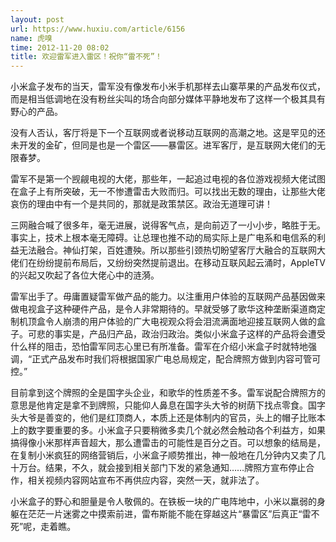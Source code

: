 ```yaml
---
layout: post
url: https://www.huxiu.com/article/6156
name: 虎嗅
time: 2012-11-20 08:02
title: 欢迎雷军进入雷区！祝你“雷不死”！
---
```

小米盒子发布的当天，雷军没有像发布小米手机那样去山寨苹果的产品发布仪式，而是相当低调地在没有粉丝尖叫的场合向部分媒体平静地发布了这样一个极其具有野心的产品。

没有人否认，客厅将是下一个互联网或者说移动互联网的高潮之地。这是罕见的还未开发的金矿，但同是也是一个雷区——暴雷区。进军客厅，是互联网大佬们的无限春梦。

雷军不是第一个觊觎电视的大佬，那些年，一起追过电视的各位游戏视频大佬试图在盒子上有所突破，无一不惨遭雷击大败而归。可以找出无数的理由，让那些大佬哀伤的理由中有一个是共同的，那就是政策禁区。政治无道理可讲！

三网融合喊了很多年，毫无进展，说得客气点，是向前迈了一小小步，略胜于无。事实上，技术上根本毫无障碍。让总理也推不动的局实际上是广电系和电信系的利益无法融合。神仙打架，百姓遭殃。所以那些引颈热切盼望客厅大融合的互联网大佬们在纷纷提前布局后，又纷纷突然提前退出。在移动互联风起云涌时，AppleTV的兴起又吹起了各位大佬心中的涟漪。

雷军出手了。毋庸置疑雷军做产品的能力。以注重用户体验的互联网产品基因做来做电视盒子这种硬件产品，是令人非常期待的。早就受够了歌华这种垄断渠道商定制机顶盒令人崩溃的用户体验的广大电视观众将会泪流满面地迎接互联网人做的盒子。可悲的事实是，产品归产品，政治归政治。类似小米盒子这样的产品将会遭受什么样的阻击，恐怕雷军同志心里已有所准备。雷军在介绍小米盒子时就特地强调，“正式产品发布时我们将根据国家广电总局规定，配合牌照方做到内容可管可控。”

目前拿到这个牌照的全是国字头企业，和歌华的性质差不多。雷军说配合牌照方的意思是他肯定是拿不到牌照，只能仰人鼻息在国字头大爷的树荫下找点零食。国字头大爷是善变的，他们是红顶商人，本质上还是体制内的官员，头上的帽子比账本上的数字要重要的多。小米盒子只要稍微多卖几个就必然会触动各个利益方，如果搞得像小米那样声音超大，那么遭雷击的可能性是百分之百。可以想象的结局是，在复制小米疯狂的网络营销后，小米盒子顺势推出，神一般地在几分钟内又卖了几十万台。结果，不久，就会接到相关部门下发的紧急通知……牌照方宣布停止合作，相关视频内容网站宣布不再供应内容，突然一天，就非法了。

小米盒子的野心和胆量是令人敬佩的。在铁板一块的广电阵地中，小米以羸弱的身躯在茫茫一片迷雾之中摸索前进，雷布斯能不能在穿越这片“暴雷区”后真正“雷不死”呢，走着瞧。

